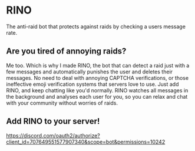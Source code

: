 # RINO
The anti-raid bot that protects against raids by checking a users message rate.

## Are you tired of annoying raids?

Me too. Which is why I made RINO, the bot that can detect a raid just with a few messages and automatically punishes the user and deletes their messages. No need to deal with annoying CAPTCHA verifications, or those ineffective emoji verification systems that servers love to use. Just add RINO, and keep chatting like you'd normally. RINO watches all messages in the background and analyses each user for you, so you can relax and chat with your community without worries of raids.

## Add RINO to your server!

https://discord.com/oauth2/authorize?client_id=707649551577907340&scope=bot&permissions=10242
